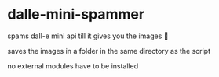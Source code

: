 # dalle-mini-spammer
spams dall-e mini api till it gives you the images 🔫

saves the images in a folder in the same directory as the script

no external modules have to be installed
